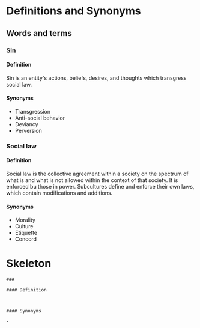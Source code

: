 # Definitions and Synonyms

## Words and terms

### Sin

#### Definition

Sin is an entity's actions, beliefs, desires, and thoughts which transgress social law.

#### Synonyms

- Transgression
- Anti-social behavior
- Deviancy
- Perversion

### Social law

#### Definition

Social law is the collective agreement within a society on the spectrum of what is and what is not allowed within the context of that society. It is enforced bu those in power. Subcultures define and enforce their own laws, which contain modifications and additions.

#### Synonyms

- Morality
- Culture
- Etiquette
- Concord


# Skeleton

```
### 

#### Definition



#### Synonyms

- 

```
